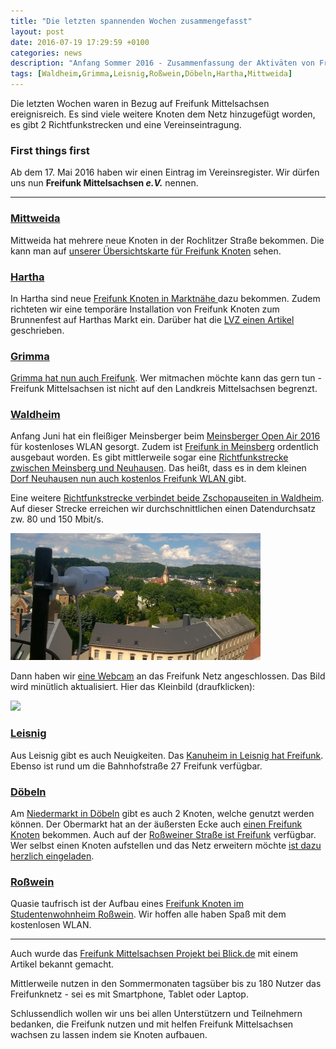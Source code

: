 ```yaml
---
title: "Die letzten spannenden Wochen zusammengefasst"
layout: post
date: 2016-07-19 17:29:59 +0100
categories: news
description: "Anfang Sommer 2016 - Zusammenfassung der Aktiväten von Freifunk Mittelsachsen"
tags: [Waldheim,Grimma,Leisnig,Roßwein,Döbeln,Hartha,Mittweida]
---
```

Die letzten Wochen waren in Bezug auf Freifunk Mittelsachsen ereignisreich.
Es sind viele weitere Knoten dem Netz hinzugefügt worden, es gibt 2 Richtfunkstrecken und eine Vereinseintragung.

### First things first

Ab dem 17. Mai 2016 haben wir einen Eintrag im Vereinsregister. Wir dürfen uns nun **Freifunk Mittelsachsen _e.V._** nennen.

---

### [Mittweida](/stadt/mittweida)

Mittweida hat mehrere neue Knoten in der Rochlitzer Straße bekommen. Die kann man auf [unserer Übersichtskarte für Freifunk Knoten](http://karte.freifunk-mittelsachsen.de/meshviewer/#!v:m;n:60e327e72194) sehen.

### [Hartha](/stadt/hartha)

In Hartha sind neue [Freifunk Knoten in Marktnähe ](http://karte.freifunk-mittelsachsen.de/meshviewer/#!v:m;n:ec086b6157fe) dazu bekommen.
Zudem richteten wir eine temporäre Installation von Freifunk Knoten zum Brunnenfest auf Harthas Markt ein.
Darüber hat die [LVZ einen Artikel ](http://www.lvz.de/Region/Doebeln/Unterstuetzung-fuer-freies-WLAN-in-Hartha-gesucht) geschrieben.

### [Grimma](/stadt/grimma)
[Grimma hat nun auch Freifunk](http://karte.freifunk-mittelsachsen.de/meshviewer/#!v:m;n:f4f26dfef580). Wer mitmachen möchte kann das gern tun - Freifunk Mittelsachsen ist nicht auf den Landkreis Mittelsachsen begrenzt.

### [Waldheim](/stadt/waldheim)

Anfang Juni hat ein fleißiger Meinsberger beim [Meinsberger Open Air 2016](http://meinsberg-in-sachsen.de/2016/03/06/moa-flyer-2016/) für kostenloses WLAN gesorgt. Zudem ist [Freifunk in Meinsberg](http://karte.freifunk-mittelsachsen.de/meshviewer/#!v:m;n:60e327e740dc) ordentlich ausgebaut worden.
Es gibt mittlerweile sogar eine [Richtfunkstrecke zwischen Meinsberg und Neuhausen](http://karte.freifunk-mittelsachsen.de/meshviewer/#!v:m;l:00e07dc041c9-f4f26d6a8f7a). Das heißt, dass es in dem kleinen [Dorf Neuhausen nun auch kostenlos Freifunk WLAN ](http://karte.freifunk-mittelsachsen.de/meshviewer/#!v:m;l:a42bb0aaaa56-f4f26d6a8f7a) gibt.

Eine weitere [Richtfunkstrecke verbindet beide Zschopauseiten in Waldheim](http://karte.freifunk-mittelsachsen.de/meshviewer/#!v:m;l:60e327ceca44-f4f26dfeeb96). Auf dieser Strecke erreichen wir durchschnittlichen einen Datendurchsatz zw. 80 und 150 Mbit/s.

<a data-featherlight="image" href="/img/ffwdh-pw-richt/richt1.jpg">
  <img src="/img/ffwdh-pw-richt/richt1_klein.jpg">
</a>

Dann haben wir [eine Webcam](http://sachsen-webcam.de/landkreis-mittelsachsen/item/webcam-waldheim.html) an das Freifunk Netz angeschlossen. Das Bild wird minütlich aktualisiert.
Hier das Kleinbild (draufklicken):

<a data-featherlight="image" href="http://firmware.freifunk-waldheim.de/cam/uvc-pw01/image.jpg">
  <img src="http://firmware.freifunk-waldheim.de/cam/uvc-pw01/image_thumb.jpg">
</a>

### [Leisnig](/stadt/leisnig)

Aus Leisnig gibt es auch Neuigkeiten. Das [Kanuheim in Leisnig hat Freifunk](http://karte.freifunk-mittelsachsen.de/meshviewer/#!v:m;l:6872512e0dd4-f4f26d350a52). Ebenso ist rund um die Bahnhofstraße 27 Freifunk verfügbar.

### [Döbeln](/stadt/döbeln)

Am [Niedermarkt in Döbeln](http://karte.freifunk-mittelsachsen.de/meshviewer/#!v:m;l:ec086b3fd2ea-f4f26dd5b3c8) gibt es auch 2 Knoten, welche genutzt werden können.
Der Obermarkt hat an der äußersten Ecke auch [einen Freifunk Knoten](http://karte.freifunk-mittelsachsen.de/meshviewer/#!v:m;n:f4f26df66058) bekommen.
Auch auf der [Roßweiner Straße ist Freifunk](http://karte.freifunk-mittelsachsen.de/meshviewer/#!v:m;n:f4f26d972d2c) verfügbar.
Wer selbst einen Knoten aufstellen und das Netz erweitern möchte [ist dazu herzlich eingeladen](/mitmachen).

### [Roßwein](/stadt/roßwein)

Quasie taufrisch ist der Aufbau eines [Freifunk Knoten im Studentenwohnheim Roßwein](http://karte.freifunk-mittelsachsen.de/meshviewer/#!v:m;n:f4f26d52aed4). Wir hoffen alle haben Spaß mit dem kostenlosen WLAN.

---

Auch wurde das [Freifunk Mittelsachsen Projekt bei Blick.de](http://www.blick.de/nachrichten/mittelsachsen/ueberall-kostenlos-ins-netz-ein-traum-artikel9581183.php) mit einem Artikel bekannt gemacht.

Mittlerweile nutzen in den Sommermonaten tagsüber bis zu 180 Nutzer das Freifunknetz - sei es mit Smartphone, Tablet oder Laptop.

Schlussendlich wollen wir uns bei allen Unterstützern und Teilnehmern bedanken, die Freifunk nutzen und mit helfen Freifunk Mittelsachsen wachsen zu lassen indem sie Knoten aufbauen.
